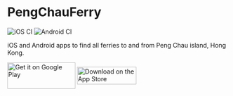 # PengChauFerry
![iOS CI](https://github.com/lionello/PengChauFerry/workflows/iOS%20CI/badge.svg)
![Android CI](https://github.com/lionello/PengChauFerry/workflows/Android%20CI/badge.svg)

iOS and Android apps to find all ferries to and from Peng Chau island, Hong Kong.

<a href='https://play.google.com/store/apps/details?id=com.lunesu.pengchauferry&pcampaignid=pcampaignidMKT-Other-global-all-co-prtnr-py-PartBadge-Mar2515-1'><img align="middle" alt='Get it on Google Play' width="155px" height="60px" src='https://play.google.com/intl/en_us/badges/static/images/badges/en_badge_web_generic.png'/></a> <a href="https://apps.apple.com/us/app/peng-chau-ferries/id1503502575?mt=8"><img align="middle" alt="Download on the App Store" src='https://linkmaker.itunes.apple.com/en-us/badge-lrg.svg?releaseDate=2020-03-20&kind=iossoftware&bubble=ios_apps' width='135px' height='40px' /></a>
